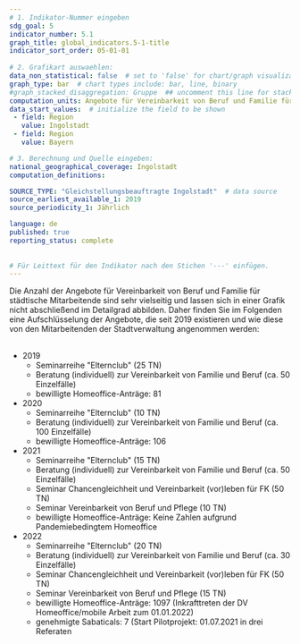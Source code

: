 ```yaml
---
# 1. Indikator-Nummer eingeben 
sdg_goal: 5 
indicator_number: 5.1
graph_title: global_indicators.5-1-title
indicator_sort_order: 05-01-01
 
# 2. Grafikart auswaehlen: 
data_non_statistical: false  # set to 'false' for chart/graph visualization 
graph_type: bar  # chart types include: bar, line, binary 
#graph_stacked_disaggregation: Gruppe  ## uncomment this line for stacked bars. eplace 'Geschlecht' with the field of aggregation. 
computation_units: Angebote für Vereinbarkeit von Beruf und Familie für städtische Mitarbeitende
data_start_values:  # initialize the field to be shown  
 - field: Region 
   value: Ingolstadt 
 - field: Region 
   value: Bayern 

# 3. Berechnung und Quelle eingeben: 
national_geographical_coverage: Ingolstadt 
computation_definitions: 

SOURCE_TYPE: "Gleichstellungsbeauftragte Ingolstadt"  # data source  
source_earliest_available_1: 2019
source_periodicity_1: Jährlich

language: de   
published: true 
reporting_status: complete
 
 
# Für Leittext für den Indikator nach den Stichen '---' einfügen. 
---
```

Die Anzahl der Angebote für Vereinbarkeit von Beruf und Familie für städtische Mitarbeitende sind sehr vielseitig und lassen sich in einer Grafik nicht abschließend im Detailgrad abbilden. Daher finden Sie im Folgenden eine Aufschlüsselung der Angebote, die seit 2019 existieren und wie diese von den Mitarbeitenden der Stadtverwaltung angenommen werden:<br>
<br>
<ul>
 <li>2019
  <ul>
   <li>Seminarreihe "Elternclub" (25 TN)</li>
   <li>Beratung (individuell) zur Vereinbarkeit von Familie und Beruf (ca. 50 Einzelfälle)</li>
   <li>bewilligte Homeoffice-Anträge: 81</li>
  </ul>
 </li>
 <li>2020
  <ul>
   <li>Seminarreihe "Elternclub" (10 TN)</li>
   <li>Beratung (individuell) zur Vereinbarkeit von Familie und Beruf (ca. 100 Einzelfälle)</li>
   <li>bewilligte Homeoffice-Anträge: 106</li>
  </ul>
 </li>
 <li>2021
  <ul>
   <li>Seminarreihe "Elternclub" (15 TN)</li>
   <li>Beratung (individuell) zur Vereinbarkeit von Familie und Beruf (ca. 50 Einzelfälle)</li>
   <li>Seminar Chancengleichheit und Vereinbarkeit (vor)leben für FK (50 TN)</li>
   <li>Seminar Vereinbarkeit von Beruf und Pflege (10 TN)</li>
   <li>bewilligte Homeoffice-Anträge: Keine Zahlen aufgrund Pandemiebedingtem Homeoffice</li>
  </ul>
 </li>
 <li>2022
  <ul>
   <li>Seminarreihe "Elternclub" (20 TN)</li>
   <li>Beratung (individuell) zur Vereinbarkeit von Familie und Beruf (ca. 30 Einzelfälle)</li>
   <li>Seminar Chancengleichheit und Vereinbarkeit (vor)leben für FK (50 TN)</li>
   <li>Seminar Vereinbarkeit von Beruf und Pflege (15 TN)</li>
   <li>bewilligte Homeoffice-Anträge: 1097 (Inkrafttreten der DV Homeoffice/mobile Arbeit zum 01.01.2022)</li>
   <li>genehmigte Sabaticals: 7 (Start Pilotprojekt: 01.07.2021 in drei Referaten</li>
  </ul>
 </li>
 </ul>

